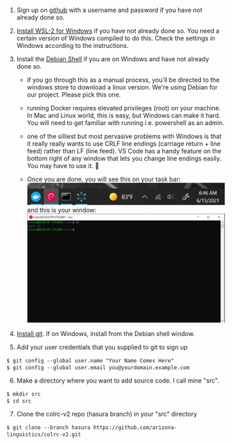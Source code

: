 1. Sign up on [github](http://github.com) with a username and password if you have not already done so.

2. [Install WSL-2 for Windows](https://docs.microsoft.com/en-us/windows/wsl/install-win10) if you have not already done so. You need a certain version of Windows compiled to do this. Check the settings in Windows according to the instructions.

3. Install the [Debian Shell](https://docs.docker.com/docker-for-windows/wsl/#develop-with-docker-and-wsl-2) if you are on Windows and have not already done so.

    - if you go through this as a manual process, you'll be directed to the windows store to download a linux version.  We're using Debian for our project. Please pick this one.

    - running Docker requires elevated privileges (root) on your machine.  In Mac and Linux world, this is easy, but Windows can make it hard.  You will need to get familiar with running i.e. powershell as an admin.

    - one of the silliest but most pervasive problems with Windows is that it really really wants to use CRLF line endings (carriage return + line feed) rather than LF (line feed).  VS Code has a handy feature on the bottom right of any window that lets you change line endings easily.  You may have to use it.  :slightly_smiling_face:
    
    - Once you are done, you will see this on your task bar:
    ![Notice the Red Debian Icon on the Windows TaskBar](/assets/images/DebianToolBar.PNG)
    and this is your window:
    ![Looks just like a command window](/assets/images/DebianShell.PNG)

4. [Install git](https://git-scm.com/book/en/v2/Getting-Started-Installing-Git). If on Windows, install from the Debian shell window.

5. Add your user credentials that you supplied to git to sign up
```
$ git config --global user.name "Your Name Comes Here"
$ git config --global user.email you@yourdomain.example.com
```

6. Make a directory where you want to add source code. I call mine "src".
```
$ mkdir src
$ cd src
```

7. Clone the colrc-v2 repo (hasura branch) in your "src" directory
```
$ git clone --branch hasura https://github.com/arizona-linguistics/colrc-v2.git
```
